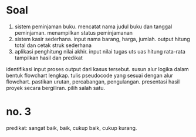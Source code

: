 # Soal

1. sistem peminjaman buku. mencatat nama judul buku dan tanggal peminjaman. menampilkan status peminjamanan
2. sistem kasir sederhana. input nama barang, harga, jumlah. output hitung total dan cetak struk sederhana
3. aplikasi penghitung nilai akhir. input nilai tugas uts uas hitung rata-rata tampilkan hasil dan predikat

identifikasi input proses output dari kasus tersebut. susun alur logika dalam bentuk flowchart lengkap. tulis pseudocode yang sesuai dengan alur flowchart. pastikan urutan, percabangan, pengulangan. presentasi hasil proyek secara bergiliran. pilih salah satu.

# no. 3

predikat: sangat baik, baik, cukup baik, cukup kurang.
